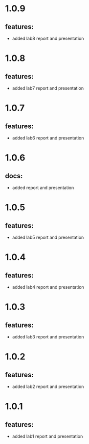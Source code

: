 # 1.0.9

## features:

- added lab8 report and presentation

# 1.0.8

## features:

- added lab7 report and presentation

# 1.0.7

## features:

- added lab6 report and presentation

# 1.0.6

## docs: 

- added report and presentation

# 1.0.5

## features:

- added lab5 report and presentation

# 1.0.4

## features:

- added lab4 report and presentation

# 1.0.3

## features:

- added lab3 report and presentation

# 1.0.2

## features:

- added lab2 report and presentation

# 1.0.1

## features:

- added lab1 report and presentation